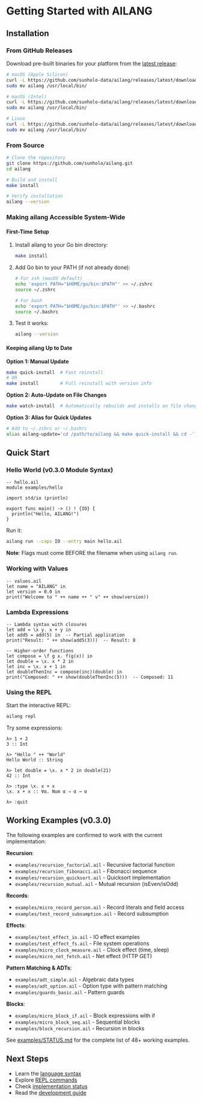 # Getting Started with AILANG

## Installation

### From GitHub Releases

Download pre-built binaries for your platform from the [latest release](https://github.com/sunholo-data/ailang/releases/latest):

```bash
# macOS (Apple Silicon)
curl -L https://github.com/sunholo-data/ailang/releases/latest/download/ailang-darwin-arm64.tar.gz | tar -xz
sudo mv ailang /usr/local/bin/

# macOS (Intel)  
curl -L https://github.com/sunholo-data/ailang/releases/latest/download/ailang-darwin-amd64.tar.gz | tar -xz
sudo mv ailang /usr/local/bin/

# Linux
curl -L https://github.com/sunholo-data/ailang/releases/latest/download/ailang-linux-amd64.tar.gz | tar -xz
sudo mv ailang /usr/local/bin/
```

### From Source

```bash
# Clone the repository
git clone https://github.com/sunholo/ailang.git
cd ailang

# Build and install
make install

# Verify installation
ailang --version
```

### Making ailang Accessible System-Wide

#### First-Time Setup
1. Install ailang to your Go bin directory:
   ```bash
   make install
   ```

2. Add Go bin to your PATH (if not already done):
   ```bash
   # For zsh (macOS default)
   echo 'export PATH="$HOME/go/bin:$PATH"' >> ~/.zshrc
   source ~/.zshrc
   
   # For bash
   echo 'export PATH="$HOME/go/bin:$PATH"' >> ~/.bashrc
   source ~/.bashrc
   ```

3. Test it works:
   ```bash
   ailang --version
   ```

#### Keeping ailang Up to Date

**Option 1: Manual Update**
```bash
make quick-install  # Fast reinstall
# OR
make install        # Full reinstall with version info
```

**Option 2: Auto-Update on File Changes**
```bash
make watch-install  # Automatically rebuilds and installs on file changes
```

**Option 3: Alias for Quick Updates**
```bash
# Add to ~/.zshrc or ~/.bashrc
alias ailang-update='cd /path/to/ailang && make quick-install && cd -'
```

## Quick Start

### Hello World (v0.3.0 Module Syntax)

```ailang
-- hello.ail
module examples/hello

import std/io (println)

export func main() -> () ! {IO} {
  println("Hello, AILANG!")
}
```

Run it:
```bash
ailang run --caps IO --entry main hello.ail
```

**Note**: Flags must come BEFORE the filename when using `ailang run`.

### Working with Values

```ailang
-- values.ail
let name = "AILANG" in
let version = 0.0 in
print("Welcome to " ++ name ++ " v" ++ show(version))
```

### Lambda Expressions

```ailang
-- Lambda syntax with closures
let add = \x y. x + y in
let add5 = add(5) in  -- Partial application
print("Result: " ++ show(add5(3)))  -- Result: 8

-- Higher-order functions
let compose = \f g x. f(g(x)) in
let double = \x. x * 2 in
let inc = \x. x + 1 in
let doubleThenInc = compose(inc)(double) in
print("Composed: " ++ show(doubleThenInc(5)))  -- Composed: 11
```

### Using the REPL

Start the interactive REPL:
```bash
ailang repl
```

Try some expressions:
```ailang
λ> 1 + 2
3 :: Int

λ> "Hello " ++ "World"
Hello World :: String

λ> let double = \x. x * 2 in double(21)
42 :: Int

λ> :type \x. x + x
\x. x + x :: ∀α. Num α ⇒ α → α

λ> :quit
```

## Working Examples (v0.3.0)

The following examples are confirmed to work with the current implementation:

**Recursion**:
- `examples/recursion_factorial.ail` - Recursive factorial function
- `examples/recursion_fibonacci.ail` - Fibonacci sequence
- `examples/recursion_quicksort.ail` - Quicksort implementation
- `examples/recursion_mutual.ail` - Mutual recursion (isEven/isOdd)

**Records**:
- `examples/micro_record_person.ail` - Record literals and field access
- `examples/test_record_subsumption.ail` - Record subsumption

**Effects**:
- `examples/test_effect_io.ail` - IO effect examples
- `examples/test_effect_fs.ail` - File system operations
- `examples/micro_clock_measure.ail` - Clock effect (time, sleep)
- `examples/micro_net_fetch.ail` - Net effect (HTTP GET)

**Pattern Matching & ADTs**:
- `examples/adt_simple.ail` - Algebraic data types
- `examples/adt_option.ail` - Option type with pattern matching
- `examples/guards_basic.ail` - Pattern guards

**Blocks**:
- `examples/micro_block_if.ail` - Block expressions with if
- `examples/micro_block_seq.ail` - Sequential blocks
- `examples/block_recursion.ail` - Recursion in blocks

See [examples/STATUS.md](https://github.com/sunholo-data/ailang/blob/main/examples/STATUS.md) for the complete list of 48+ working examples.

## Next Steps

- Learn the [language syntax](../reference/language-syntax.md)
- Explore [REPL commands](../reference/repl-commands.md)
- Check [implementation status](../reference/implementation-status.md)
- Read the [development guide](./development.md)